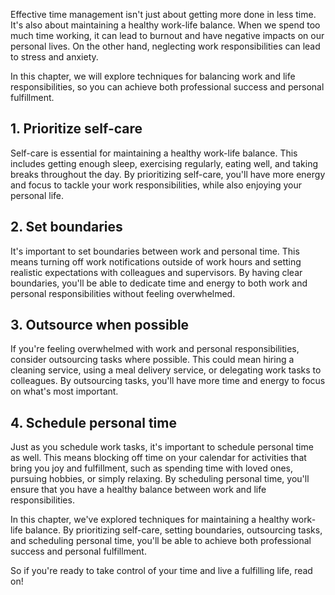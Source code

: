 
Effective time management isn't just about getting more done in less time. It's also about maintaining a healthy work-life balance. When we spend too much time working, it can lead to burnout and have negative impacts on our personal lives. On the other hand, neglecting work responsibilities can lead to stress and anxiety.

In this chapter, we will explore techniques for balancing work and life responsibilities, so you can achieve both professional success and personal fulfillment.

1\. Prioritize self-care
-----------------------

Self-care is essential for maintaining a healthy work-life balance. This includes getting enough sleep, exercising regularly, eating well, and taking breaks throughout the day. By prioritizing self-care, you'll have more energy and focus to tackle your work responsibilities, while also enjoying your personal life.

2\. Set boundaries
-----------------

It's important to set boundaries between work and personal time. This means turning off work notifications outside of work hours and setting realistic expectations with colleagues and supervisors. By having clear boundaries, you'll be able to dedicate time and energy to both work and personal responsibilities without feeling overwhelmed.

3\. Outsource when possible
--------------------------

If you're feeling overwhelmed with work and personal responsibilities, consider outsourcing tasks where possible. This could mean hiring a cleaning service, using a meal delivery service, or delegating work tasks to colleagues. By outsourcing tasks, you'll have more time and energy to focus on what's most important.

4\. Schedule personal time
-------------------------

Just as you schedule work tasks, it's important to schedule personal time as well. This means blocking off time on your calendar for activities that bring you joy and fulfillment, such as spending time with loved ones, pursuing hobbies, or simply relaxing. By scheduling personal time, you'll ensure that you have a healthy balance between work and life responsibilities.

In this chapter, we've explored techniques for maintaining a healthy work-life balance. By prioritizing self-care, setting boundaries, outsourcing tasks, and scheduling personal time, you'll be able to achieve both professional success and personal fulfillment.

So if you're ready to take control of your time and live a fulfilling life, read on!
